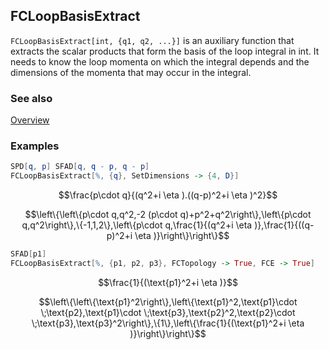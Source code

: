 ## FCLoopBasisExtract

`FCLoopBasisExtract[int, {q1, q2, ...}]` is an auxiliary function that extracts the scalar products that form the basis of the loop integral in int. It needs to know the loop momenta on which the integral depends and the dimensions of the momenta that may occur in the integral.

### See also

[Overview](Extra/FeynCalc.md)

### Examples

```mathematica
SPD[q, p] SFAD[q, q - p, q - p]
FCLoopBasisExtract[%, {q}, SetDimensions -> {4, D}]
```

$$\frac{p\cdot q}{(q^2+i \eta ).((q-p)^2+i \eta )^2}$$

$$\left\{\left\{p\cdot q,q^2,-2 (p\cdot q)+p^2+q^2\right\},\left\{p\cdot q,q^2\right\},\{-1,1,2\},\left\{p\cdot q,\frac{1}{(q^2+i \eta )},\frac{1}{((q-p)^2+i \eta )}\right\}\right\}$$

```mathematica
SFAD[p1]
FCLoopBasisExtract[%, {p1, p2, p3}, FCTopology -> True, FCE -> True]
```

$$\frac{1}{(\text{p1}^2+i \eta )}$$

$$\left\{\left\{\text{p1}^2\right\},\left\{\text{p1}^2,\text{p1}\cdot \;\text{p2},\text{p1}\cdot \;\text{p3},\text{p2}^2,\text{p2}\cdot \;\text{p3},\text{p3}^2\right\},\{1\},\left\{\frac{1}{(\text{p1}^2+i \eta )}\right\}\right\}$$
